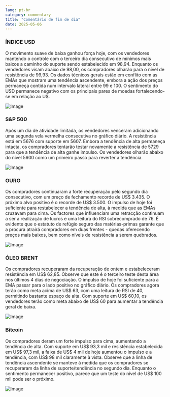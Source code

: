 ```yaml
---
lang: pt-br
category: commentary
title: "Comentário de fim de dia"
date: 2025-05-06
---
```


### ÍNDICE USD

O movimento suave de baixa ganhou força hoje, com os vendedores mantendo o controle com o terceiro dia consecutivo de mínimos mais baixos a caminho do suporte sendo estabelecido em 98,94. Enquanto os vendedores visam abaixo de 98,00, os compradores olharão para o nível de resistência de 99,93. Os dados técnicos gerais estão em conflito com as EMAs que mostram uma tendência ascendente, embora a ação dos preços permaneça contida num intervalo lateral entre 99 e 100. O sentimento do USD permanece negativo com os principais pares de moedas fortalecendo-se em relação ao U$.

![Image](https://markleighedu.github.io/img/May-2025/06-May-2025/usdindex.jpg)

### S&P 500

Após um dia de atividade limitada, os vendedores venceram adicionando uma segunda vela vermelha consecutiva no gráfico diário. A resistência está em 5676 com suporte em 5607. Embora a tendência de alta permaneça intacta, os compradores tentarão testar novamente a resistência de 5729 para que a tendência de alta ganhe impulso. Os vendedores olharão abaixo do nível 5600 como um primeiro passo para reverter a tendência. 

![Image](https://markleighedu.github.io/img/May-2025/06-May-2025/sp500.jpg)

### OURO

Os compradores continuaram a forte recuperação pelo segundo dia consecutivo, com um preço de fechamento recorde de US$ 3.435. O próximo alvo positivo é o recorde de US$ 3.500. O impulso de hoje foi suficiente para restabelecer a tendência de alta, à medida que as EMAs cruzavam para cima. Os factores que influenciam uma retracção continuam a ser a realização de lucros e uma leitura do RSI sobrecomprado de 76. É evidente que o estatuto de refúgio seguro das matérias-primas garante que a procura atrairá compradores em duas frentes - quedas oferecendo preços mais baixos, bem como níveis de resistência a serem quebrados.

![Image](https://markleighedu.github.io/img/May-2025/06-May-2025/gold.jpg)

### ÓLEO BRENT

Os compradores recuperaram da recuperação de ontem e estabeleceram resistência em US$ 62,85. Observe que este é o terceiro teste desta área nos últimos 4 dias de negociação. O impulso de hoje foi suficiente para a EMA passar para o lado positivo no gráfico diário. Os compradores agora terão como meta acima de US$ 63, com uma leitura de RSI de 40, permitindo bastante espaço de alta. Com suporte em US$ 60,10, os vendedores terão como meta abaixo de US$ 60 para aumentar a tendência geral de baixa.

![Image](https://markleighedu.github.io/img/May-2025/06-May-2025/brentoil.jpg)

### Bitcoin

Os compradores deram um forte impulso para cima, aumentando a tendência de alta. Com suporte em US$ 93,3 mil e resistência estabelecida em US$ 97,3 mil, a faixa de US$ 4 mil de hoje aumentou o impulso e a tendência, com US$ 98 mil claramente à vista. Observe que a linha de tendência ascendente se manteve à medida que os compradores se recuperaram da linha de suporte/tendência no segundo dia. Enquanto o sentimento permanecer positivo, parece que um teste do nível de US$ 100 mil pode ser o próximo. 

![Image](https://markleighedu.github.io/img/May-2025/06-May-2025/bitcoin.jpg)

